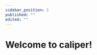 ```yaml
---
sidebar_position: 1
published: ""
edited: ""
---
```


<VersioningTracker frontMatter={frontMatter}/>

# Welcome to caliper!

<AuthorBox frontMatter={frontMatter}/>
